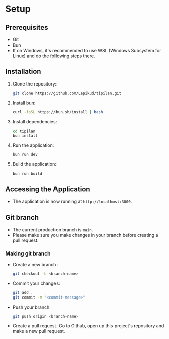 # Setup

## Prerequisites
- Git
- Bun
- If on Windows, it's recommended to use WSL (Windows Subsystem for Linux) and do the following steps there.

## Installation

1. Clone the repository:
   ```bash
   git clone https://github.com/Lapikud/tipilan.git
   ```
2. Install bun:
   ```bash
   curl -fsSL https://bun.sh/install | bash
   ```
3. Install dependencies:
   ```bash
   cd tipilan
   bun install
   ```
4. Run the application:
   ```bash
   bun run dev
   ```
5. Build the application:
   ```bash
   bun run build
   ```
## Accessing the Application
- The application is now running at `http://localhost:3000`.

## Git branch
- The current production branch is `main`.
- Please make sure you make changes in your branch before creating a pull request.
### Making git branch
- Create a new branch:
   ```bash
   git checkout -b <branch-name>
   ```
- Commit your changes:
   ```bash
   git add .
   git commit -m "<commit-message>"
   ```
- Push your branch:
   ```bash
   git push origin <branch-name>
   ```
- Create a pull request:
   Go to Github,
    open up this project's repository and make a new pull request.
   ```
